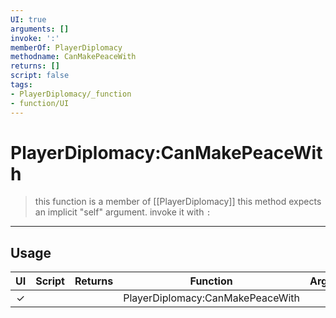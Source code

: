 ```yaml
---
UI: true
arguments: []
invoke: ':'
memberOf: PlayerDiplomacy
methodname: CanMakePeaceWith
returns: []
script: false
tags:
- PlayerDiplomacy/_function
- function/UI
---
```

# PlayerDiplomacy:CanMakePeaceWith
> this function is a member of [[PlayerDiplomacy]]
> this method expects an implicit "self" argument. invoke it with `:`
-----
## Usage
|  UI | Script | Returns | Function | Arguments |
|:---:|:------:|-------:|:--------:|:---------|
|✓| ||PlayerDiplomacy:CanMakePeaceWith||
